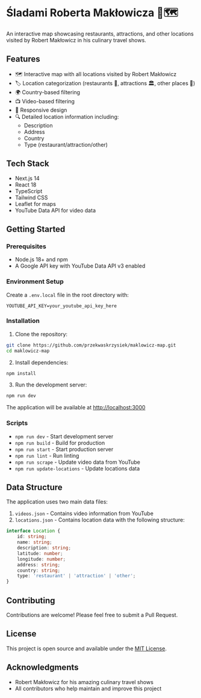 # Śladami Roberta Makłowicza 🍴🗺️

An interactive map showcasing restaurants, attractions, and other locations visited by Robert Makłowicz in his culinary travel shows.

## Features

- 🗺️ Interactive map with all locations visited by Robert Makłowicz
- 🏷️ Location categorization (restaurants 🍴, attractions 🏛️, other places 📍)
- 🌍 Country-based filtering
- 📺 Video-based filtering
- 📱 Responsive design
- 🔍 Detailed location information including:
  - Description
  - Address
  - Country
  - Type (restaurant/attraction/other)

## Tech Stack

- Next.js 14
- React 18
- TypeScript
- Tailwind CSS
- Leaflet for maps
- YouTube Data API for video data

## Getting Started

### Prerequisites

- Node.js 18+ and npm
- A Google API key with YouTube Data API v3 enabled

### Environment Setup

Create a `.env.local` file in the root directory with:

```env
YOUTUBE_API_KEY=your_youtube_api_key_here
```

### Installation

1. Clone the repository:
```bash
git clone https://github.com/przekwaskrzysiek/maklowicz-map.git
cd maklowicz-map
```

2. Install dependencies:
```bash
npm install
```

3. Run the development server:
```bash
npm run dev
```

The application will be available at [http://localhost:3000](http://localhost:3000)

### Scripts

- `npm run dev` - Start development server
- `npm run build` - Build for production
- `npm run start` - Start production server
- `npm run lint` - Run linting
- `npm run scrape` - Update video data from YouTube
- `npm run update-locations` - Update locations data

## Data Structure

The application uses two main data files:

1. `videos.json` - Contains video information from YouTube
2. `locations.json` - Contains location data with the following structure:
```typescript
interface Location {
    id: string;
    name: string;
    description: string;
    latitude: number;
    longitude: number;
    address: string;
    country: string;
    type: 'restaurant' | 'attraction' | 'other';
}
```

## Contributing

Contributions are welcome! Please feel free to submit a Pull Request.

## License

This project is open source and available under the [MIT License](LICENSE).

## Acknowledgments

- Robert Makłowicz for his amazing culinary travel shows
- All contributors who help maintain and improve this project 